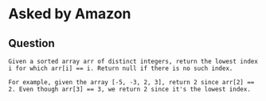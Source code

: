 # Asked by Amazon

## Question

`Given a sorted array arr of distinct integers, return the lowest index i for which arr[i] == i. Return null if there is no such index.`

`For example, given the array [-5, -3, 2, 3], return 2 since arr[2] == 2. Even though arr[3] == 3, we return 2 since it's the lowest index.`
